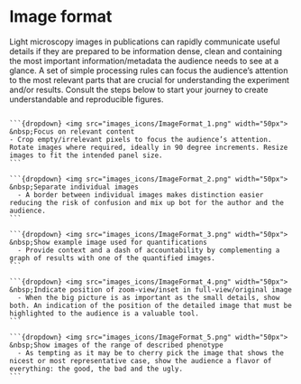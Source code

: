 # Image format

Light microscopy images in publications can rapidly communicate useful details if they are prepared to be information dense, clean and containing the most important information/metadata the audience needs to see at a glance. A set of simple processing rules can focus the audience’s attention to the most relevant parts that are crucial for understanding the experiment and/or results. Consult the steps below to start your journey to create understandable and reproducible figures. 

````{note}

```{dropdown} <img src="images_icons/ImageFormat_1.png" width="50px">  &nbsp;Focus on relevant content
- Crop empty/irrelevant pixels to focus the audience’s attention. Rotate images where required, ideally in 90 degree increments. Resize images to fit the intended panel size.
```

```{dropdown} <img src="images_icons/ImageFormat_2.png" width="50px">  &nbsp;Separate individual images
  - A border between individual images makes distinction easier reducing the risk of confusion and mix up bot for the author and the audience.
```

```{dropdown} <img src="images_icons/ImageFormat_3.png" width="50px">  &nbsp;Show example image used for quantifications
  - Provide context and a dash of accountability by complementing a graph of results with one of the quantified images.
```

```{dropdown} <img src="images_icons/ImageFormat_4.png" width="50px"> &nbsp;Indicate position of zoom-view/inset in full-view/original image
  - When the big picture is as important as the small details, show both. An indication of the position of the detailed image that must be highlighted to the audience is a valuable tool.
```

```{dropdown} <img src="images_icons/ImageFormat_5.png" width="50px"> &nbsp;Show images of the range of described phenotype
  - As tempting as it may be to cherry pick the image that shows the nicest or most representative case, show the audience a flavor of everything: the good, the bad and the ugly.
```

````

<!--Notes which will not be shown on the actual page-->
